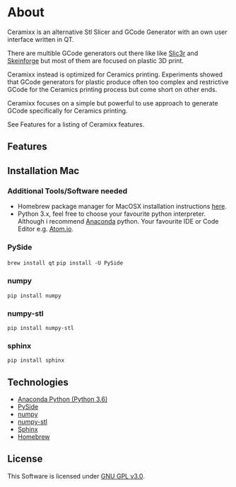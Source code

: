 # About
Ceramixx is an alternative Stl Slicer and GCode Generator with an own user
interface written in QT.

There are multible GCode generators out there like like
[Slic3r](http://slic3r.org/) and [Skeinforge](http://reprap.org/wiki/Skeinforge)
but most of them are focused on plastic 3D print.

Ceramixx instead is optimized for Ceramics printing. Experiments showed that
GCode generators for plastic produce often too complex and restrictive
GCode for the Ceramics printing process but come short on other ends.

Ceramixx focuses on a simple but powerful to use approach to generate GCode
specifically for Ceramics printing.

See Features for a listing of Ceramixx features.

## Features

## Installation Mac
### Additional Tools/Software needed
* Homebrew package manager for MacOSX installation instructions
[here](http://brew.sh/index_de.html).
* Python 3.x, feel free to choose your favourite python interpreter. Although
i recommend [Anaconda](https://www.continuum.io/downloads) python.
Your favourite IDE or Code Editor e.g. [Atom.io](https://atom.io/).

### PySide
`brew install qt`
`pip install -U PySide`

### numpy
`pip install numpy`

### numpy-stl
`pip install numpy-stl`

### sphinx
`pip install sphinx`


## Technologies
* [Anaconda Python (Python 3.6)](https://www.continuum.io/downloads)
* [PySide](https://wiki.qt.io/PySide)
* [numpy](http://www.numpy.org/)
* [numpy-stl](https://pypi.python.org/pypi/numpy-stl)
* [Sphinx](http://www.sphinx-doc.org/en/stable/)
* [Homebrew](http://brew.sh/index_de.html)

## License
This Software is licensed under
[GNU GPL v3.0](http://www.gnu.org/licenses/gpl-3.0.txt).
